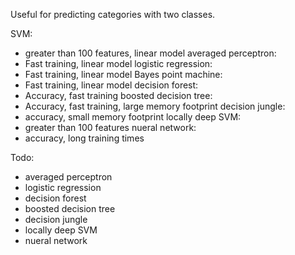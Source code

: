 Useful for predicting categories with two classes.

SVM: 
- greater than 100 features, linear model
averaged perceptron: 
- Fast training, linear model
logistic regression: 
- Fast training, linear model
Bayes point machine: 
- Fast training, linear model
decision forest: 
- Accuracy, fast training
boosted decision tree: 
- Accuracy, fast training, large memory footprint
decision jungle: 
- accuracy, small memory footprint
locally deep SVM: 
- greater than 100 features
nueral network: 
- accuracy, long training times

Todo:
- averaged perceptron
- logistic regression
- decision forest
- boosted decision tree
- decision jungle
- locally deep SVM
- nueral network

